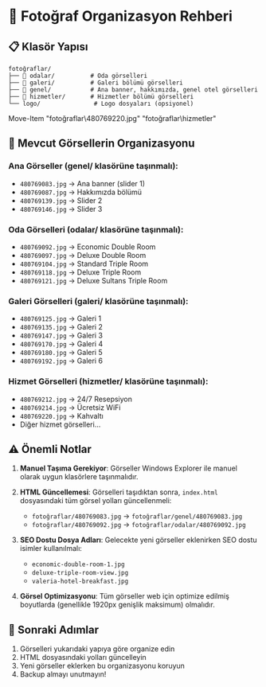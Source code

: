 # 📁 Fotoğraf Organizasyon Rehberi

## 📋 Klasör Yapısı

```
fotoğraflar/
├── 📁 odalar/          # Oda görselleri
├── 📁 galeri/          # Galeri bölümü görselleri
├── 📁 genel/           # Ana banner, hakkımızda, genel otel görselleri
├── 📁 hizmetler/       # Hizmetler bölümü görselleri
└── logo/               # Logo dosyaları (opsiyonel)
```
 Move-Item "fotoğraflar\480769220.jpg" "fotoğraflar\hizmetler\"

## 🔄 Mevcut Görsellerin Organizasyonu

### Ana Görseller (genel/ klasörüne taşınmalı):
- `480769083.jpg` → Ana banner (slider 1)
- `480769087.jpg` → Hakkımızda bölümü
- `480769139.jpg` → Slider 2
- `480769146.jpg` → Slider 3

### Oda Görselleri (odalar/ klasörüne taşınmalı):
- `480769092.jpg` → Economic Double Room
- `480769097.jpg` → Deluxe Double Room
- `480769104.jpg` → Standard Triple Room
- `480769118.jpg` → Deluxe Triple Room
- `480769121.jpg` → Deluxe Sultans Triple Room

### Galeri Görselleri (galeri/ klasörüne taşınmalı):
- `480769125.jpg` → Galeri 1
- `480769135.jpg` → Galeri 2
- `480769147.jpg` → Galeri 3
- `480769170.jpg` → Galeri 4
- `480769180.jpg` → Galeri 5
- `480769192.jpg` → Galeri 6

### Hizmet Görselleri (hizmetler/ klasörüne taşınmalı):
- `480769212.jpg` → 24/7 Resepsiyon
- `480769214.jpg` → Ücretsiz WiFi
- `480769220.jpg` → Kahvaltı
- Diğer hizmet görselleri...

## ⚠️ Önemli Notlar

1. **Manuel Taşıma Gerekiyor**: Görseller Windows Explorer ile manuel olarak uygun klasörlere taşınmalıdır.

2. **HTML Güncellemesi**: Görselleri taşıdıktan sonra, `index.html` dosyasındaki tüm görsel yolları güncellenmeli:
   - `fotoğraflar/480769083.jpg` → `fotoğraflar/genel/480769083.jpg`
   - `fotoğraflar/480769092.jpg` → `fotoğraflar/odalar/480769092.jpg`

3. **SEO Dostu Dosya Adları**: Gelecekte yeni görseller eklenirken SEO dostu isimler kullanılmalı:
   - `economic-double-room-1.jpg`
   - `deluxe-triple-room-view.jpg`
   - `valeria-hotel-breakfast.jpg`

4. **Görsel Optimizasyonu**: Tüm görseller web için optimize edilmiş boyutlarda (genellikle 1920px genişlik maksimum) olmalıdır.

## 🚀 Sonraki Adımlar

1. Görselleri yukarıdaki yapıya göre organize edin
2. HTML dosyasındaki yolları güncelleyin
3. Yeni görseller eklerken bu organizasyonu koruyun
4. Backup almayı unutmayın!
